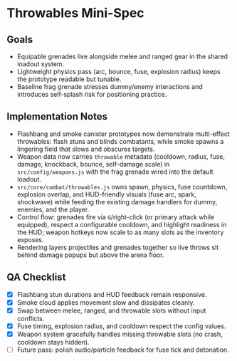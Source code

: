 # Throwables Mini-Spec

## Goals
- Equipable grenades live alongside melee and ranged gear in the shared loadout system.
- Lightweight physics pass (arc, bounce, fuse, explosion radius) keeps the prototype readable but tunable.
- Baseline frag grenade stresses dummy/enemy interactions and introduces self-splash risk for positioning practice.

## Implementation Notes
- Flashbang and smoke canister prototypes now demonstrate multi-effect throwables: flash stuns and blinds combatants, while smoke spawns a lingering field that slows and obscures targets.
- Weapon data now carries `throwable` metadata (cooldown, radius, fuse, damage, knockback, bounce, self-damage scale) in `src/config/weapons.js` with the frag grenade wired into the default loadout.
- `src/core/combat/throwables.js` owns spawn, physics, fuse countdown, explosion overlap, and HUD-friendly visuals (fuse arc, spark, shockwave) while feeding the existing damage handlers for dummy, enemies, and the player.
- Control flow: grenades fire via `G`/right-click (or primary attack while equipped), respect a configurable cooldown, and highlight readiness in the HUD; weapon hotkeys now scale to as many slots as the inventory exposes.
- Rendering layers projectiles and grenades together so live throws sit behind damage popups but above the arena floor.

## QA Checklist
- [x] Flashbang stun durations and HUD feedback remain responsive.
- [x] Smoke cloud applies movement slow and dissipates cleanly.
- [x] Swap between melee, ranged, and throwable slots without input conflicts.
- [x] Fuse timing, explosion radius, and cooldown respect the config values.
- [x] Weapon system gracefully handles missing throwable slots (no crash, cooldown stays hidden).
- [ ] Future pass: polish audio/particle feedback for fuse tick and detonation.
